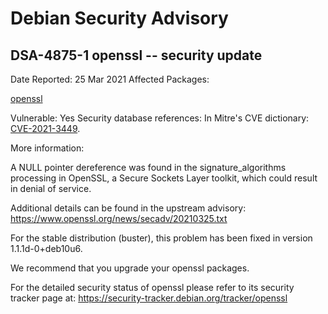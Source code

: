 
Debian Security Advisory
========================


DSA-4875-1 openssl -- security update
-------------------------------------



Date Reported:
25 Mar 2021
Affected Packages:

[openssl](https://packages.debian.org/src:openssl)

Vulnerable:
Yes
Security database references:
In Mitre's CVE dictionary: [CVE-2021-3449](https://security-tracker.debian.org/tracker/CVE-2021-3449).  

More information:

A NULL pointer dereference was found in the signature\_algorithms
processing in OpenSSL, a Secure Sockets Layer toolkit, which could
result in denial of service.


Additional details can be found in the upstream advisory:
<https://www.openssl.org/news/secadv/20210325.txt>


For the stable distribution (buster), this problem has been fixed in
version 1.1.1d-0+deb10u6.


We recommend that you upgrade your openssl packages.


For the detailed security status of openssl please refer to its security
tracker page at:
<https://security-tracker.debian.org/tracker/openssl>





